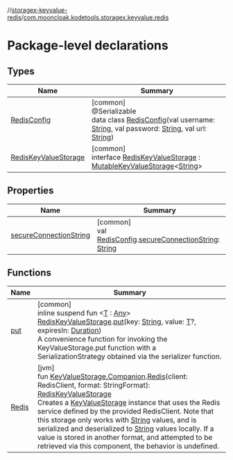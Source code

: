 //[storagex-keyvalue-redis](../../index.md)/[com.mooncloak.kodetools.storagex.keyvalue.redis](index.md)

# Package-level declarations

## Types

| Name | Summary |
|---|---|
| [RedisConfig](-redis-config/index.md) | [common]<br>@Serializable<br>data class [RedisConfig](-redis-config/index.md)(val username: [String](https://kotlinlang.org/api/latest/jvm/stdlib/kotlin/-string/index.html), val password: [String](https://kotlinlang.org/api/latest/jvm/stdlib/kotlin/-string/index.html), val url: [String](https://kotlinlang.org/api/latest/jvm/stdlib/kotlin/-string/index.html)) |
| [RedisKeyValueStorage](-redis-key-value-storage/index.md) | [common]<br>interface [RedisKeyValueStorage](-redis-key-value-storage/index.md) : [MutableKeyValueStorage](../../../storagex-keyvalue/storagex-keyvalue/com.mooncloak.kodetools.storagex.keyvalue/-mutable-key-value-storage/index.md)&lt;[String](https://kotlinlang.org/api/latest/jvm/stdlib/kotlin/-string/index.html)&gt; |

## Properties

| Name | Summary |
|---|---|
| [secureConnectionString](secure-connection-string.md) | [common]<br>val [RedisConfig](-redis-config/index.md).[secureConnectionString](secure-connection-string.md): [String](https://kotlinlang.org/api/latest/jvm/stdlib/kotlin/-string/index.html) |

## Functions

| Name | Summary |
|---|---|
| [put](put.md) | [common]<br>inline suspend fun &lt;[T](put.md) : [Any](https://kotlinlang.org/api/latest/jvm/stdlib/kotlin/-any/index.html)&gt; [RedisKeyValueStorage](-redis-key-value-storage/index.md).[put](put.md)(key: [String](https://kotlinlang.org/api/latest/jvm/stdlib/kotlin/-string/index.html), value: [T](put.md)?, expiresIn: [Duration](https://kotlinlang.org/api/latest/jvm/stdlib/kotlin.time/-duration/index.html))<br>A convenience function for invoking the KeyValueStorage.put function with a SerializationStrategy obtained via the serializer function. |
| [Redis](-redis.md) | [jvm]<br>fun [KeyValueStorage.Companion](../../../storagex-keyvalue/storagex-keyvalue/com.mooncloak.kodetools.storagex.keyvalue/-key-value-storage/-companion/index.md).[Redis](-redis.md)(client: RedisClient, format: StringFormat): [RedisKeyValueStorage](-redis-key-value-storage/index.md)<br>Creates a [KeyValueStorage](../../../storagex-keyvalue/storagex-keyvalue/com.mooncloak.kodetools.storagex.keyvalue/-key-value-storage/index.md) instance that uses the Redis service defined by the provided RedisClient. Note that this storage only works with [String](https://kotlinlang.org/api/latest/jvm/stdlib/kotlin/-string/index.html) values, and is serialized and deserialized to [String](https://kotlinlang.org/api/latest/jvm/stdlib/kotlin/-string/index.html) values locally. If a value is stored in another format, and attempted to be retrieved via this component, the behavior is undefined. |
